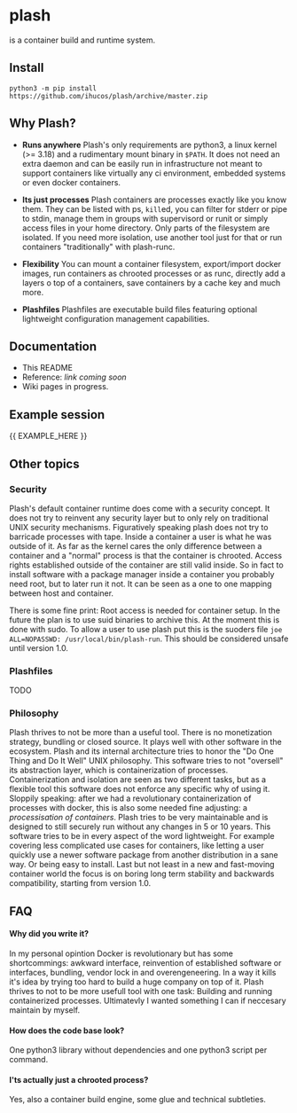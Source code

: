 
# plash
is a container build and runtime system.

## Install
```
python3 -m pip install https://github.com/ihucos/plash/archive/master.zip
```

## Why Plash?

- **Runs anywhere**
Plash's only requirements are python3, a linux kernel (>= 3.18) and a rudimentary mount binary in `$PATH`. It does not need an extra daemon and can be easily run in infrastructure not meant to support containers like virtually any ci environment, embedded systems or even docker containers.

- **Its just processes**
Plash containers are processes exactly like you know them. They can be listed with ps, `kill`ed, you can filter for stderr or pipe to stdin, manage them in groups with supervisord or runit or simply access files in your home directory. Only parts of the filesystem are isolated. If you need more isolation, use another tool just for that or run containers "traditionally" with plash-runc.

- **Flexibility**
You can mount a container filesystem, export/import docker images, run containers as chrooted processes or as runc, directly add a layers o top of a containers, save containers by a cache key and much more.

- **Plashfiles**
Plashfiles are executable build files featuring optional lightweight configuration management capabilities.

## Documentation
* This README
* Reference: *link coming soon*
* Wiki pages in progress.

## Example session
{{ EXAMPLE_HERE }}

## Other topics

### Security
Plash's default container runtime does come with a security concept. It does not try to reinvent any security layer but to only rely on traditional UNIX security mechanisms. Figuratively speaking plash does not try to barricade processes with tape. Inside a container a user is what he was outside of it. As far as the kernel cares the only difference between a container and a "normal" process is that the container is chrooted. Access rights established outside of the container are still valid inside. So in fact to install software with a package manager inside a container you probably need root, but to later run it not. It can be seen as a one to one mapping between host and container.

There is some fine print: Root access is needed for container setup. In the future the plan is to use suid binaries to archive this. At the moment this is done with sudo. To allow a user to use plash put this is the suoders file `joe ALL=NOPASSWD: /usr/local/bin/plash-run`. This should be considered unsafe until version 1.0.

### Plashfiles
TODO

### Philosophy
Plash thrives to not be more than a useful tool. There is no monetization strategy, bundling or closed source. It plays well with other software in the ecosystem. Plash and its internal architecture tries to honor the "Do One Thing and Do It Well" UNIX philosophy. This software tries to not "oversell" its abstraction layer, which is containerization of processes. Containerization and isolation are seen as two different tasks, but as a flexible tool this software does not enforce any specific why of using it. Sloppily speaking: after we had a revolutionary containerization of processes with docker, this is also some needed fine adjusting: a *processisation of containers*.
Plash tries to be very maintainable and is designed to still securely run without any changes in 5 or 10 years. This software tries to be in every aspect of the word lightweight. For example covering less complicated use cases for
containers, like letting a user quickly use a newer software package from another distribution in a sane way. Or being easy to install. Last but not least in a new and fast-moving container world the focus is on boring long term stability and backwards compatibility, starting from version 1.0.

## FAQ

#### Why did you write it?
In my personal opintion Docker is revolutionary but has some shortcommings: awkward interface, reinvention of established software or interfaces, bundling, vendor lock in and overengeneering. In a way it kills it's idea by trying too hard to build a huge company on top of it. Plash thrives to not to be more usefull tool with one task: Building and running containerized processes. Ultimatevly I wanted something I can if neccesary maintain by myself.

#### How does the code base look?
One python3 library without dependencies and one python3 script per command.

#### I'ts actually just a chrooted process?
Yes, also a container build engine, some glue and technical subtleties.
